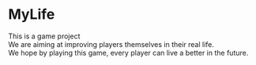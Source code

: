 # MyLife
This is a game project  
We are aiming at improving players themselves in their real life.  
We hope by playing this game, every player can live a better in the future.  
